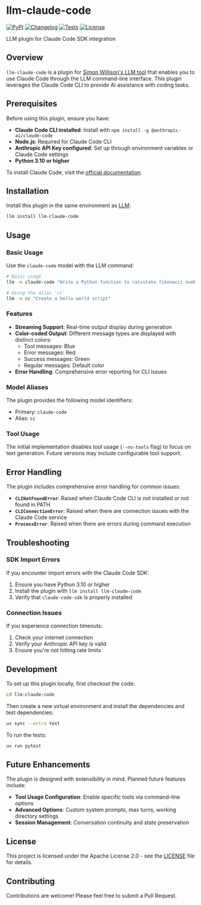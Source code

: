# llm-claude-code

[![PyPI](https://img.shields.io/pypi/v/llm-claude-code.svg)](https://pypi.org/project/llm-claude-code/)
[![Changelog](https://img.shields.io/github/v/release/ftnext/llm-claude-code?include_prereleases&label=changelog)](https://github.com/ftnext/llm-claude-code/releases)
[![Tests](https://github.com/ftnext/llm-claude-code/actions/workflows/test.yml/badge.svg)](https://github.com/ftnext/llm-claude-code/actions/workflows/test.yml)
[![License](https://img.shields.io/badge/license-Apache%202.0-blue.svg)](https://github.com/ftnext/llm-claude-code/blob/main/LICENSE)

LLM plugin for Claude Code SDK integration

## Overview

`llm-claude-code` is a plugin for [Simon Willison's LLM tool](https://llm.datasette.io/) that enables you to use Claude Code through the LLM command-line interface. This plugin leverages the Claude Code CLI to provide AI assistance with coding tasks.

## Prerequisites

Before using this plugin, ensure you have:

- **Claude Code CLI installed**: Install with `npm install -g @anthropic-ai/claude-code`
- **Node.js**: Required for Claude Code CLI
- **Anthropic API Key configured**: Set up through environment variables or Claude Code settings
- **Python 3.10 or higher**

To install Claude Code, visit the [official documentation](https://docs.anthropic.com/en/docs/claude-code).

## Installation

Install this plugin in the same environment as [LLM](https://llm.datasette.io/):

```bash
llm install llm-claude-code
```

## Usage

### Basic Usage

Use the `claude-code` model with the LLM command:

```bash
# Basic usage
llm -m claude-code "Write a Python function to calculate fibonacci numbers"

# Using the alias 'cc'
llm -m cc "Create a hello world script"
```

### Features

- **Streaming Support**: Real-time output display during generation
- **Color-coded Output**: Different message types are displayed with distinct colors:
  - Tool messages: Blue
  - Error messages: Red  
  - Success messages: Green
  - Regular messages: Default color
- **Error Handling**: Comprehensive error reporting for CLI issues

### Model Aliases

The plugin provides the following model identifiers:

- Primary: `claude-code`
- Alias: `cc`

### Tool Usage

The initial implementation disables tool usage (`--no-tools` flag) to focus on text generation. Future versions may include configurable tool support.

## Error Handling

The plugin includes comprehensive error handling for common issues:

- **`CLINotFoundError`**: Raised when Claude Code CLI is not installed or not found in PATH
- **`CLIConnectionError`**: Raised when there are connection issues with the Claude Code service
- **`ProcessError`**: Raised when there are errors during command execution

## Troubleshooting

### SDK Import Errors

If you encounter import errors with the Claude Code SDK:

1. Ensure you have Python 3.10 or higher
2. Install the plugin with `llm install llm-claude-code`
3. Verify that `claude-code-sdk` is properly installed

### Connection Issues

If you experience connection timeouts:

1. Check your internet connection
2. Verify your Anthropic API key is valid
3. Ensure you're not hitting rate limits

## Development

To set up this plugin locally, first checkout the code:
```bash
cd llm-claude-code
```
Then create a new virtual environment and install the dependencies and test dependencies:
```bash
uv sync --extra test
```
To run the tests:
```bash
uv run pytest
```

## Future Enhancements

The plugin is designed with extensibility in mind. Planned future features include:

- **Tool Usage Configuration**: Enable specific tools via command-line options
- **Advanced Options**: Custom system prompts, max turns, working directory settings
- **Session Management**: Conversation continuity and state preservation

## License

This project is licensed under the Apache License 2.0 - see the [LICENSE](LICENSE) file for details.

## Contributing

Contributions are welcome! Please feel free to submit a Pull Request.
